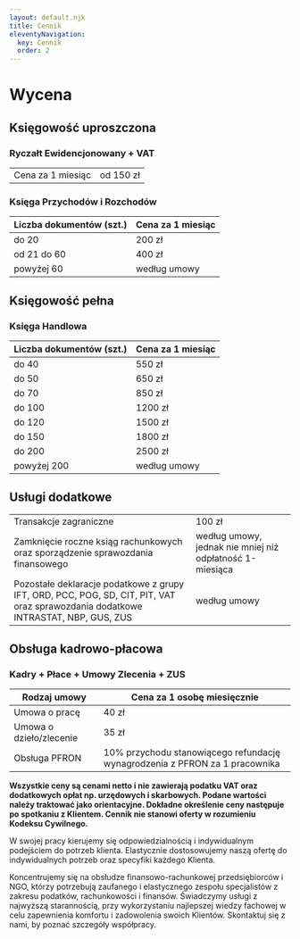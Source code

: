 ```yaml
---
layout: default.njk
title: Cennik
eleventyNavigation:
  key: Cennik
  order: 2
---
```

# Wycena

## Księgowość uproszczona

### Ryczałt Ewidencjonowany + VAT

<table>
  <tbody>
    <tr>
      <td>Cena za 1 miesiąc</td>
      <td>od 150 zł</td>
    </tr>
  </tbody>
</table>

### Księga Przychodów i Rozchodów

<table>
  <thead>
    <tr>
      <th>Liczba dokumentów (szt.)</th>
      <th>Cena za 1 miesiąc</th>
    </tr>
  </thead>
  <tbody>
    <tr>
      <td>do 20</td>
      <td>200 zł</td>
    </tr>
    <tr>
      <td>od 21 do 60</td>
      <td>400 zł</td>
    </tr>
    <tr>
      <td>powyżej 60</td>
      <td>według umowy</td>
    </tr>
  </tbody>
</table>

## Księgowość pełna

### Księga Handlowa

<table>
  <thead>
    <tr>
      <th>Liczba dokumentów (szt.)</th>
      <th>Cena za 1 miesiąc</th>
    </tr>
  </thead>
  <tbody>
    <tr>
      <td>do 40</td>
      <td>550 zł</td>
    </tr>
    <tr>
      <td>do 50</td>
      <td>650 zł</td>
    </tr>
    <tr>
      <td>do 70</td>
      <td>850 zł</td>
    </tr>
    <tr>
      <td>do 100</td>
      <td>1200 zł</td>
    </tr>
    <tr>
      <td>do 120</td>
      <td>1500 zł</td>
    </tr>
    <tr>
      <td>do 150</td>
      <td>1800 zł</td>
    </tr>
    <tr>
      <td>do 200</td>
      <td>2500 zł</td>
    </tr>
    <tr>
      <td>powyżej 200</td>
      <td>według umowy</td>
    </tr>
  </tbody>
</table>

## Usługi dodatkowe

<table>
  <tr>
    <td>Transakcje zagraniczne</td>
    <td>100 zł</td>
  </tr>
  <tr>
    <td>Zamknięcie roczne ksiąg rachunkowych oraz sporządzenie sprawozdania finansowego</td>
    <td>według umowy, jednak nie mniej niż odpłatność 1-miesiąca</td>
  </tr>
  <tr>
    <td>Pozostałe deklaracje podatkowe z grupy IFT, ORD, PCC, POG, SD, CIT, PIT, VAT oraz sprawozdania dodatkowe INTRASTAT, NBP, GUS, ZUS</td>
    <td>według umowy</td>
  </tr>
</table>

## Obsługa kadrowo-płacowa

### Kadry + Płace + Umowy Zlecenia + ZUS

<table>
  <thead>
    <tr>
      <th>Rodzaj umowy</th>
      <th>Cena za 1 osobę miesięcznie</th>
    </tr>
  </thead>
  <tbody>
    <tr>
      <td>Umowa o pracę</td>
      <td>40 zł</td>
    </tr>
    <tr>
      <td>Umowa o dzieło/zlecenie</td>
      <td>35 zł</td>
    </tr>
    <tr>
      <td>Obsługa PFRON</td>
      <td>10% przychodu stanowiącego refundację wynagrodzenia z PFRON za 1 pracownika</td>
    </tr>
  </tbody>
</table>

**Wszystkie ceny są cenami netto i nie zawierają podatku VAT oraz dodatkowych opłat np. urzędowych i skarbowych. Podane wartości należy traktować jako orientacyjne. Dokładne określenie ceny następuje po spotkaniu z Klientem. Cennik nie stanowi oferty w rozumieniu Kodeksu Cywilnego.**

W swojej pracy kierujemy się odpowiedzialnością i indywidualnym podejściem do potrzeb klienta. Elastycznie dostosowujemy naszą ofertę do indywidualnych potrzeb oraz specyfiki każdego Klienta.

Koncentrujemy się na obsłudze finansowo-rachunkowej przedsiębiorców i NGO, którzy potrzebują zaufanego i elastycznego zespołu specjalistów z zakresu podatków, rachunkowości i finansów. Świadczymy usługi z najwyższą starannością, przy wykorzystaniu najlepszej wiedzy fachowej w celu zapewnienia komfortu i zadowolenia swoich Klientów. Skontaktuj się z nami, by poznać szczegóły współpracy.
